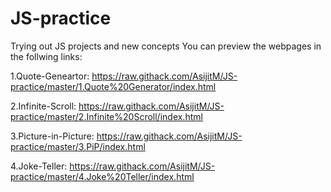 # JS-practice
Trying out JS projects and new concepts
You can preview the webpages in the follwing links:

1.Quote-Geneartor: https://raw.githack.com/AsijitM/JS-practice/master/1.Quote%20Generator/index.html

2.Infinite-Scroll: https://raw.githack.com/AsijitM/JS-practice/master/2.Infinite%20Scroll/index.html

3.Picture-in-Picture: https://raw.githack.com/AsijitM/JS-practice/master/3.PiP/index.html

4.Joke-Teller: https://raw.githack.com/AsijitM/JS-practice/master/4.Joke%20Teller/index.html
